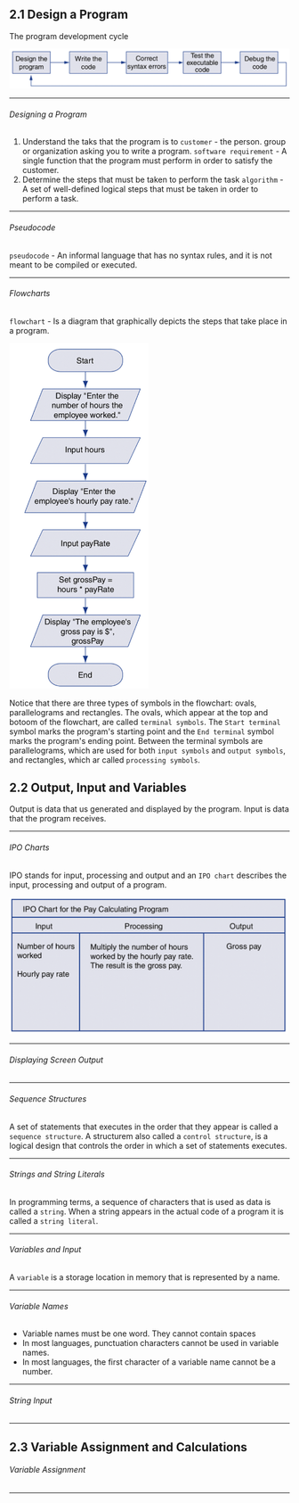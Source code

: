 ## 2.1 Design a Program

The program development cycle

<img src="./img/program cycle.png" width="700">

---

<h6>Designing a Program</h6>

1. Understand the taks that the program is to
   `customer` - the person. group or organization asking you to write a program.
   `software requirement` - A single function that the program must perform in order to satisfy the customer.
2. Determine the steps that must be taken to perform the task
   `algorithm` - A set of well-defined logical steps that must be taken in order to perform a task.

---

<h6>Pseudocode</h6>

`pseudocode` - An informal language that has no syntax rules, and it is not meant to be compiled or executed.

---

<h6>Flowcharts</h6>

`flowchart` - Is a diagram that graphically depicts the steps that take place in a program.

<img src="./img/flowchart.png" width="250">

Notice that there are three types of symbols in the flowchart: ovals, parallelograms and rectangles. The ovals, which appear at the top and botoom of the flowchart, are called `terminal symbols`. The `Start terminal` symbol marks the program's starting point and the `End terminal` symbol marks the program's ending point.
Between the terminal symbols are parallelograms, which are used for both `input symbols` and `output symbols`, and rectangles, which ar called `processing symbols`.

## 2.2 Output, Input and Variables

Output is data that us generated and displayed by the program.
Input is data that the program receives.

---

<h6>IPO Charts</h6>

IPO stands for input, processing and output and an `IPO chart` describes the input, processing and output of a program.

<img src="./img/ipo chart.png" width="500">

---

<h6>Displaying Screen Output</h6>

---

<h6>Sequence Structures</h6>

A set of statements that executes in the order that they appear is called a `sequence structure`.
A structurem also called a `control structure`, is a logical design that controls the order in which a set of statements executes.

---

<h6>Strings and String Literals</h6>

In programming terms, a sequence of characters that is used as data is called a `string`. When a string appears in the actual code of a program it is called a `string literal`.

---

<h6>Variables and Input</h6>

A `variable` is a storage location in memory that is represented by a name.

---

<h6>Variable Names</h6>

- Variable names must be one word. They cannot contain spaces
- In most languages, punctuation characters cannot be used in variable names.
- In most languages, the first character of a variable name cannot be a number.

---

<h6>String Input</h6>

---

## 2.3 Variable Assignment and Calculations

<h6>Variable Assignment</h6>

---
